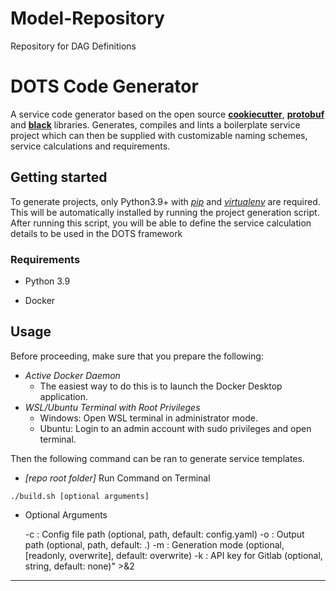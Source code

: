 # Model-Repository
Repository for DAG Definitions





# DOTS Code Generator

A service code generator based on the open source [**cookiecutter**](https://github.com/cookiecutter/cookiecutter), [**protobuf**](https://github.com/protocolbuffers/protobuf) and [**black**](https://github.com/psf/black) libraries. Generates, compiles and lints a boilerplate service project which can then be supplied with customizable naming schemes, service calculations and requirements.



## Getting started

To generate projects, only Python3.9+ with [*pip*](https://pip.pypa.io/en/stable/installation/) and [*virtualenv*](https://virtualenv.pypa.io/en/latest/installation.html) are required. This will be automatically installed by running the project generation script. After running this script, you will be able to define the service calculation details to be used in the DOTS framework

### Requirements

- Python 3.9

- Docker

  

## Usage

Before proceeding, make sure that you prepare the following:

* *Active Docker Daemon*
  * The easiest way to do this is to launch the Docker Desktop application.
* *WSL/Ubuntu Terminal with Root Privileges*
  * Windows: Open WSL terminal in administrator mode.
  * Ubuntu: Login to an admin account with sudo privileges and open terminal.



Then the following command can be ran to generate service templates.

* *[repo root folder]* Run Command on Terminal

```
./build.sh [optional arguments]
```

* Optional Arguments

	-c <path> : Config file path (optional, path, default: config.yaml)
	-o <path> : Output path (optional, path, default: .)
	-m <str>  : Generation mode (optional, [readonly, overwrite], default: overwrite)
	-k <str>  : API key for Gitlab (optional, string, default: none)" >&2



***
